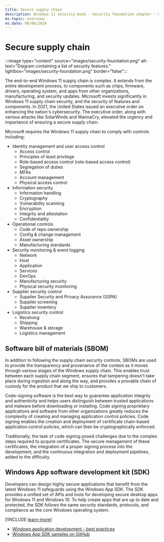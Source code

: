 ```yaml
---
title: Secure supply chain
description: Windows 11 security book - Security foundation chapter - Secure supply chain.
ms.topic: overview
ms.date: 09/06/2024
---
```


# Secure supply chain

:::image type="content" source="images/security-foundation.png" alt-text="Diagram containing a list of security features." lightbox="images/security-foundation.png" border="false":::

The end-to-end Windows 11 supply chain is complex. It extends from the entire development process, to components such as chips, firmware, drivers, operating system, and apps from other organizations, manufacturing, and security updates. Microsoft invests significantly in Windows 11 supply chain security, and the security of features and components. In 2021, the United States issued an executive order on enhancing the nation's cybersecurity. The executive order, along with various attacks like SolarWinds and WannaCry, elevated the urgency and importance of ensuring a secure supply chain.

Microsoft requires the Windows 11 supply chain to comply with controls including:

- Identity management and user access control
  - Access control
  - Principles of least privilege
  - Role-based access control (role-based access control)
  - Segregation of duties
  - MFAs
  - Account management
  - Physical access control
- Information security
  - Information handling
  - Cryptography
  - Vulnerability scanning
  - Encryption
  - Integrity and attestation
  - Confidentiality
- Operational controls
  - Code of repo ownership
  - Config & change management
  - Asset ownership
  - Manufacturing standards
- Security monitoring & event logging
  - Network
  - Host
  - Application
  - Services
  - DevOps
  - Manufacturing security
  - Physical security monitoring
- Supplier security control
  - Supplier Security and Privacy Assurance (SSPA)
  - Supplier screening
  - Supplier inventory
- Logistics security control
  - Receiving
  - Shipping
  - Warehouse & storage
  - Logistics management

## Software bill of materials (SBOM)

In addition to following the supply chain security controls, SBOMs are used to provide the transparency and provenance of the content as it moves through various stages of the Windows supply chain. This enables trust between each supply chain segment, ensures that tampering doesn't take place during ingestion and along the way, and provides a provable chain of custody for the product that we ship to customers.

Code-signing software is the best way to guarantee application integrity and authenticity and helps users distinguish between trusted applications and malware before downloading or installing. Code signing proprietary applications and software from other organizations greatly reduces the complexity of creating and managing application control policies. Code signing enables the creation and deployment of certificate chain-based application control policies, which can then be cryptographically enforced.

Traditionally, the task of code signing posed challenges due to the complex steps required to acquire certificates. The secure management of these certificates, the integration of a proper signing process into the development, and the continuous integration and deployment pipelines, added to the difficulty.

## Windows App software development kit (SDK)

Developers can design highly secure applications that benefit from the latest Windows 11 safeguards using the Windows App SDK. The SDK provides a unified set of APIs and tools for developing secure desktop apps for Windows 11 and Windows 10. To help create apps that are up to date and protected, the SDK follows the same security standards, protocols, and compliance as the core Windows operating system.

[!INCLUDE [learn-more](includes/learn-more.md)]

- [Windows application development - best practices](/windows/apps/get-started/best-practices)
- [Windows App SDK samples on GitHub](https://github.com/microsoft/WindowsAppSDK-Samples)